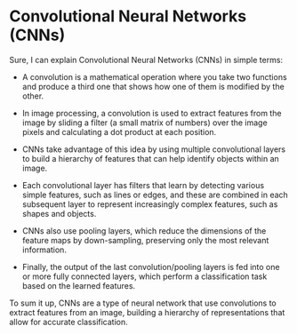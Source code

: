 # Convolutional Neural Networks (CNNs)

Sure, I can explain Convolutional Neural Networks (CNNs) in simple terms:

* A convolution is a mathematical operation where you take two functions and produce a third one that shows how one of them is modified by the other.

* In image processing, a convolution is used to extract features from the image by sliding a filter (a small matrix of numbers) over the image pixels and calculating a dot product at each position.

* CNNs take advantage of this idea by using multiple convolutional layers to build a hierarchy of features that can help identify objects within an image.

* Each convolutional layer has filters that learn by detecting various simple features, such as lines or edges, and these are combined in each subsequent layer to represent increasingly complex features, such as shapes and objects.

* CNNs also use pooling layers, which reduce the dimensions of the feature maps by down-sampling, preserving only the most relevant information.

* Finally, the output of the last convolution/pooling layers is fed into one or more fully connected layers, which perform a classification task based on the learned features.

To sum it up, CNNs are a type of neural network that use convolutions to extract features from an image, building a hierarchy of representations that allow for accurate classification.
